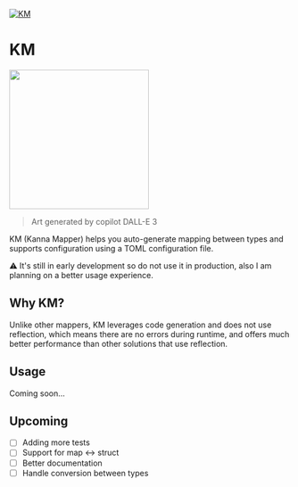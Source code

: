 [![KM](https://github.com/khatibomar/km/actions/workflows/go.yml/badge.svg?branch=main)](https://github.com/khatibomar/km/actions/workflows/go.yml)
# KM

<img width=250 src="https://github.com/khatibomar/km/assets/35725554/52078fd7-c05c-42b7-b181-c41be575ea82" />

> Art generated by copilot DALL-E 3

KM (Kanna Mapper) helps you auto-generate mapping between types and supports configuration using a TOML configuration file.

⚠️ It's still in early development so do not use it in production, also I am planning on a better usage experience.

## Why KM?

Unlike other mappers, KM leverages code generation and does not use reflection, which means there are no errors during runtime, and offers much better performance than other solutions that use reflection.

## Usage

Coming soon...

## Upcoming
- [ ] Adding more tests 
- [ ] Support for map <-> struct
- [ ] Better documentation
- [ ] Handle conversion between types
